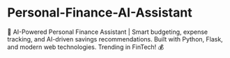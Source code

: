 # Personal-Finance-AI-Assistant
🤖 AI-Powered Personal Finance Assistant | Smart budgeting, expense tracking, and AI-driven savings recommendations. Built with Python, Flask, and modern web technologies. Trending in FinTech! 💰
